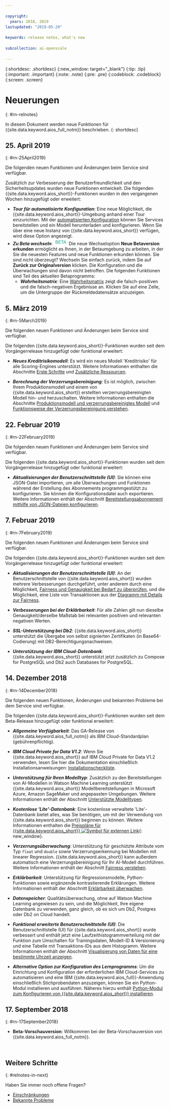 ```yaml
---

copyright:
  years: 2018, 2019
lastupdated: "2019-05-29"

keywords: release notes, what's new 

subcollection: ai-openscale

---
```


{:shortdesc: .shortdesc}
{:new_window: target="_blank"}
{:tip: .tip}
{:important: .important}
{:note: .note}
{:pre: .pre}
{:codeblock: .codeblock}
{:screen: .screen}

# Neuerungen
{: #rn-relnotes}

In diesem Dokument werden neue Funktionen für {{site.data.keyword.aios_full_notm}} beschrieben.
{: shortdesc}

## 25. April 2019
{: #rn-25April2019}

Die folgenden neuen Funktionen und Änderungen beim Service sind verfügbar.

Zusätzlich zur Verbesserung der Benutzerfreundlichkeit und den Sicherheitsupdates wurden neue Funktionen entwickelt. Die folgenden {{site.data.keyword.aios_short}}-Funktionen wurden in den vergangenen Wochen hinzugefügt oder erweitert:

- __*Tour für automatisierte Konfiguration*__: Eine neue Möglichkeit, die {{site.data.keyword.aios_short}}-Umgebung anhand einer Tour einzurichten. Mit der [automatisierten Konfiguration](/docs/services/ai-openscale?topic=ai-openscale-wos-fast-start) können Sie Services bereitstellen und ein Modell herunterladen und konfigurieren. Wenn Sie über eine neue Instanz von {{site.data.keyword.aios_short}} verfügen, wird diese Option angezeigt.
- __*Zu Beta wechseln*__: ![Beta-Tag](images/beta.png) Die neue Wechseloption **Neue Betaversion erkunden** ermöglicht es Ihnen, in der Betaumgebung zu arbeiten, in der Sie die neuesten Features und neue Funktionen erkunden können. Sie sind nicht überzeugt? Wechseln Sie einfach zurück, indem Sie auf **Zurück zur Originalversion** klicken. Die Konfiguration und die Überwachungen sind davon nicht betroffen. Die folgenden Funktionen sind Teil des aktuellen Betaprogramms:
    - __*Wahrheitsmatrix*__: Eine [Wahrheitsmatrix](/docs/services/ai-openscale?topic=ai-openscale-it-conf-mtx#it-conf-mtx) zeigt die falsch-positiven und die falsch-negativen Ergebnisse an. Klicken Sie auf eine Zelle, um die Untergruppe der Rückmeldedatensätze anzuzeigen.

## 5. März 2019
{: #rn-5March2019}

Die folgenden neuen Funktionen und Änderungen beim Service sind verfügbar.

Die folgenden {{site.data.keyword.aios_short}}-Funktionen wurden seit dem Vorgängerrelease hinzugefügt oder funktional erweitert:

- __*Neues Kreditrisikomodell*__: Es wird ein neues Modell 'Kreditrisiko' für alle Scoring-Engines unterstützt. Weitere Informationen enthalten die Abschnitte [Erste Schritte](/docs/services/ai-openscale?topic=ai-openscale-gettingstarted#gettingstarted) und [Zusätzliche Ressourcen](/docs/services/ai-openscale?topic=ai-openscale-arsc-ov#arsc-ov).

- __*Berechnung der Verzerrungsbereinigung*__: Es ist möglich, zwischen Ihrem Produktionsmodell und einem von {{site.data.keyword.aios_short}} erstellten verzerrungsbereinigten Modell hin- und herzuschalten. Weitere Informationen enthalten die Abschnitte [Produktionsmodell und verzerrungsbereinigtes Modell](/docs/services/ai-openscale?topic=ai-openscale-it-ov#it-prdb) und [Funktionsweise der Verzerrungsbereinigung verstehen](/docs/services/ai-openscale?topic=ai-openscale-mf-monitor#mf-debias).

## 22. Februar 2019
{: #rn-22February2019}

Die folgenden neuen Funktionen und Änderungen beim Service sind verfügbar.

Die folgenden {{site.data.keyword.aios_short}}-Funktionen wurden seit dem Vorgängerrelease hinzugefügt oder funktional erweitert:

- __*Aktualisierungen der Benutzerschnittstelle (UI)*__: Sie können eine JSON-Datei importieren, um alle Überwachungen und Funktionen während der Erstellung des Abonnements programmgestützt zu konfigurieren. Sie können die Konfigurationsdatei auch exportieren. Weitere Informationen enthält der Abschnitt [Bereitstellungsabonnement mithilfe von JSON-Dateien konfigurieren](/docs/services/ai-openscale?topic=ai-openscale-cf-ov).

## 7. Februar 2019
{: #rn-7February2019}

Die folgenden neuen Funktionen und Änderungen beim Service sind verfügbar.

Die folgenden {{site.data.keyword.aios_short}}-Funktionen wurden seit dem Vorgängerrelease hinzugefügt oder funktional erweitert:

- __*Aktualisierungen der Benutzerschnittstelle (UI)*__: An der Benutzerschnittstelle von {{site.data.keyword.aios_short}} wurden mehrere Verbesserungen durchgeführt, unter anderem durch eine Möglichkeit, [Fairness und Genauigkeit bei Bedarf zu überprüfen](/docs/services/ai-openscale?topic=ai-openscale-it-ov#it-vdep), und die Möglichkeit, eine Liste von Transaktionen aus der [Diagramm mit Details zur Fairness](/docs/services/ai-openscale?topic=ai-openscale-it-ov#it-tra).

- __*Verbesserungen bei der Erklärbarkeit*__: Für alle Zahlen gilt nun dieselbe Genauigkeit/derselbe Maßstab bei relevanten positiven und relevanten negativen Werten.

- __*SSL-Unterstützung bei Db2*__: {{site.data.keyword.aios_short}} unterstützt die Übergabe von selbst signierten Zertifikaten (in Base64-Codierung) mit DB2-Berechtigungsnachweisen.

- __*Unterstützung der IBM Cloud-Datenbank*__: {{site.data.keyword.aios_short}} unterstützt jetzt zusätzlich zu Compose for PostgreSQL und Db2 auch Databases for PostgreSQL.

## 14. Dezember 2018
{: #rn-14December2018}

Die folgenden neuen Funktionen, Änderungen und bekannten Probleme bei dem Service sind verfügbar.

Die folgenden {{site.data.keyword.aios_short}}-Funktionen wurden seit dem Beta-Release hinzugefügt oder funktional erweitert:

- __*Allgemeine Verfügbarkeit*__: Das GA-Release von {{site.data.keyword.aios_full_notm}} als IBM Cloud-Standardplan (gebührenpflichtig).

- __*IBM Cloud Private for Data V1.2*__: Wenn Sie {{site.data.keyword.aios_short}} auf IBM Cloud Private for Data V1.2 verwenden, lesen Sie hier die Dokumentation einschließlich Installationsanweisungen: [Installationscheckliste](/docs/services/ai-openscale-icp?topic=ai-openscale-icp-inst-install-icp#install).

- __*Unterstützung für Ihren Modelltyp*__: Zusätzlich zu den Bereitstellungen von AI-Modellen in Watson Machine Learning unterstützt {{site.data.keyword.aios_short}} Modellbereitstellungen in Microsoft Azure, Amazon SageMaker und angepassten Umgebungen. Weitere Informationen enthält der Abschnitt [Unterstützte Modelltypen](/docs/services/ai-openscale?topic=ai-openscale-in-ov).

- __*Kostenlose 'Lite'-Datenbank*__: Eine kostenlose verwaltete 'Lite'-Datenbank bietet alles, was Sie benötigen, um mit der Verwendung von {{site.data.keyword.aios_short}} beginnen zu können. Weitere Informationen enthalten die [Preispläne für {{site.data.keyword.aios_short}} ![Symbol für externen Link](../../icons/launch-glyph.svg "Symbol für externen Link")](https://{DomainName}/catalog/services/watson-openscale){: new_window}.

- __*Verzerrungsüberwachung*__: Unterstützung für geschützte Attribute vom Typ `float` und `double` sowie Verzerrungserkennung bei Modellen mit linearer Regression. {{site.data.keyword.aios_short}} kann außerdem automatisch eine Verzerrungsbereinigung für Ihr AI-Modell durchführen. Weitere Informationen enthält der Abschnitt [Fairness verstehen](/docs/services/ai-openscale?topic=ai-openscale-mf-monitor).

- __*Erklärbarkeit*__: Unterstützung für Regressionsmodelle, Python-Funktionen sowie ergänzende kontrastierende Erklärungen. Weitere Informationen enthält der Abschnitt [Erklärbarkeit überwachen](/docs/services/ai-openscale?topic=ai-openscale-ie-ov).

- __*Datenspeicher*__: Qualitätsüberwachung, ohne auf Watson Machine Learning angewiesen zu sein, und die Möglichkeit, Ihre eigene Datenbank zu verwenden, ganz gleich, ob es sich um Db2, Postgres oder Db2 on Cloud handelt.

- __*Funktional erweiterte Benutzerschnittstelle (UI)*__: Die Benutzerschnittstelle (UI) für {{site.data.keyword.aios_short}} wurde verbessert und enthält jetzt eine Laufzeithistogrammverteilung mit der Funktion zum Umschalten für Trainingsdaten, Modell-ID & Versionierung und eine Tabelle mit Transaktions-IDs aus dem Histogramm. Weitere Informationen enthält der Abschnitt [Visualisierung von Daten für eine bestimmte Uhrzeit anzeigen](/docs/services/ai-openscale?topic=ai-openscale-it-ov#it-vdet).

- __*Alternative Option zur Konfiguration des Lernprogramms*__: Um die Einrichtung und Konfiguration der erforderlichen IBM Cloud-Services zu automatisieren und eine IBM {{site.data.keyword.aios_full}}-Anwendung einschließlich Stichprobendaten anzuzeigen, können Sie ein Python-Modul installieren und ausführen. Näheres hierzu enthält [Python-Modul zum Konfigurieren von {{site.data.keyword.aios_short}} installieren](/docs/services/ai-openscale?topic=ai-openscale-as-module).

## 17. September 2018
{: #rn-17September2018}

- **Beta-Vorschauversion**: Willkommen bei der Beta-Vorschauversion von {{site.data.keyword.aios_full_notm}}.

<p>&nbsp;</p>

## Weitere Schritte
{: #relnotes-in-next}

Haben Sie immer noch offene Fragen?

- [Einschränkungen](/docs/services/ai-openscale?topic=ai-openscale-in-ov#in-lim)
- [Bekannte Probleme](/docs/services/ai-openscale?topic=ai-openscale-in-ov#rn-12ki)
